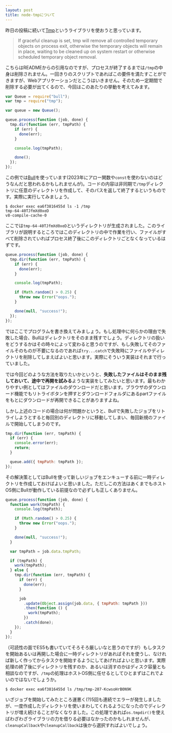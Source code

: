 ```yaml
---
layout: post
title: node-tmpについて
---
```


昨日の投稿に続いて[Tmp](https://github.com/raszi/node-tmp)というライブラリを使おうと思っています。

> If graceful cleanup is set, tmp will remove all controlled temporary objects on process exit, otherwise the temporary objects will remain in place, waiting to be cleaned up on system restart or otherwise scheduled temporary object removal.

こちらはREADMEからの引用なのですが、プロセスが終了するまでは`/tmp`の中身は削除されません。一回きりのスクリプトであればこの要件を満たすことができますが、Webアプリケーションだとこうはいきません。そのため一定期間で削除する必要が出てくるので、今回はこのあたりの挙動を考えてみます。

```javascript
var Queue = require("bull");
var tmp = require("tmp");

var queue = new Queue();

queue.process(function (job, done) {
  tmp.dir(function (err, tmpPath) {
    if (err) {
      done(err);
    }

    console.log(tmpPath);

    done();
  });
});
```

この例では[Bull](https://github.com/OptimalBits/bull)を使っています(2023年にアロー関数や`const`を使わないのはどうなんだと思われるかもしれませんが)。コードの内容は非同期で`/tmp`ディレクトリに任意のディレクトリを作成して、そのパスを返して終了するというものです。実際に実行してみましょう。

```
$ docker exec ea6f3816455d ls -1 /tmp
tmp-64-40TJfmXd0xeD
v8-compile-cache-0
```

ここでは`tmp-64-40TJfmXd0xeD`というディレクトリが生成されました。このライブラリが説明するところではこのディレクトリの中で作業を行い、ファイルがすべて削除されていればプロセス終了後にこのディレクトリごとなくなっているはずです。

```javascript
queue.process(function (job, done) {
  tmp.dir(function (err, tmpPath) {
    if (err) {
      done(err);
    }

    console.log(tmpPath);

    if (Math.random() > 0.25) {
      throw new Error("oops.");
    }

    done(null, "success!");
  });
});
```

ではここでプログラムを書き換えてみましょう。もし処理中に何らかの理由で失敗した場合、Bullはディレクトリをそのまま残すでしょう。ディレクトリの扱いをどうするかはその時々によって変わると思うのですが、もし失敗してそのファイルそのものが不要になるのであれば`try...catch`で失敗時にファイルやディレクトリを削除してしまえばよいと思います。実際にそういう実装はそれまで行っていました。

では今回どのような方法を取りたいかというと、**失敗したファイルはそのまま残しておいて、途中で再開を試みる**ような実装をしてみたいと思います。最もわかりやすい例としてはファイルのダウンロードだと思います。ブラウザのダウンロード機能でもリトライボタンを押すとダウンロードフォルダにあるpartファイルをもとにダウンロードが再開できることがありますよね。

しかし上述のコードの場合は何が問題かというと、Bullで失敗したジョブをリトライしようとすると毎回別のディレクトリに移動してしまい、毎回新規のファイルで開始してしまうのです。

```javascript
tmp.dir(function (err, tmpPath) {
  if (err) {
    console.error(err);
    return;
  }

  queue.add({ tmpPath: tmpPath });
});
```

その解決策としてはBullを使って新しいジョブをエンキューする前に一時ディレクトリを作成しておけばよいと思いました。ただしこの方法はあくまでもホストOS側にBullが動作している前提なので必ずしも正しくありません。

```javascript
queue.process(function (job, done) {
  function work(tmpPath) {
    console.log(tmpPath);

    if (Math.random() > 0.25) {
      throw new Error("oops.");
    }

    done(null, "success!");
  }

  var tmpPath = job.data.tmpPath;

  if (tmpPath) {
    work(tmpPath);
  } else {
    tmp.dir(function (err, tmpPath) {
      if (err) {
        done(err);
      }

      job
        .update(Object.assign(job.data, { tmpPath: tmpPath }))
        .then(function () {
          work(tmpPath);
        })
        .catch(done);
    });
  }
});
```

（可読性の面でES5も書いていてそろそろ厳しいなと思うのですが）もしタスクを開始あるいは再開した場合に一時ディレクトリがあればそれを使うし、なければ新しく作ってからタスクを開始するようにしてあげればよいと思います。実際処理の終了後にディレクトリを残すのか、あるいは消すのかはディスク容量とも相談なのですが、`/tmp`の処理はホストOS側に任せるとしてひとまずはこれでよいのではないでしょうか。

```
$ docker exec ea6f3816455d ls /tmp/tmp-287-KcwsoHrB0N9K
```

いざジョブを開始してみたところ運悪く(?)5回も連続でエラーが発生しましたが、一度作成したディレクトリを使いまわしてくれるようになったのでディレクトリが増え続けることがなくなりました。この処理であれば`os.tmpdir()`を使えばわざわざライブラリの力を借りる必要はなかったのかもしれませんが、`cleanupCallback`や`cleanupCallback`は後から選択すればよいでしょう。

